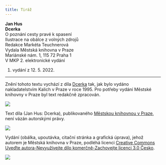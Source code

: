```yaml
---
title: Tiráž
---
```


**Jan Hus    
Dcerka**  
O poznání cesty pravé k spasení    
Ilustrace na obálce z volných zdrojů  
Redakce Markéta Teuchnerová  
Vydala Městská knihovna v Praze  
Mariánské nám. 1, 115 72 Praha 1  
V MKP 2. elektronické vydání  
1. vydání z 12. 5. 2022.

***

Znění tohoto textu vychází z díla [Dcerka](https://search.mlp.cz/cz/titul/dcerka/53977/#/) tak, jak bylo vydáno nakladatelstvím Kalich v Praze v roce 1995. Pro potřeby vydání Městské knihovny v Praze byl text redakčně zpracován.

![](../Images/image003.jpg)

Text díla (Jan Hus: Dcerka), publikovaného [Městskou knihovnou v Praze](https://www.mlp.cz/cz/), není vázán autorskými právy.

![](../Images/image001.jpg)

Vydání (obálka, upoutávka, citační stránka a grafická úprava), jehož autorem je Městská knihovna v Praze, podléhá licenci [Creative Commons Uveďte autora-Nevyužívejte dílo komerčně-Zachovejte licenci 3.0 Česko](https://creativecommons.org/licenses/by-nc-sa/3.0/cz/).


  

![](../Images/image004.jpg)